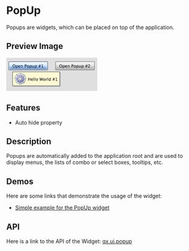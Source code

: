 # PopUp

Popups are widgets, which can be placed on top of the application.

## Preview Image

![popup.png](popup.png)

## Features

-   Auto hide property

## Description

Popups are automatically added to the application root and are used to
display menus, the lists of combo or select boxes, tooltips, etc.

## Demos

Here are some links that demonstrate the usage of the widget:

-   [Simple example for the PopUp widget](apps://demobrowser/#widget~Popup.html)

## API

Here is a link to the API of the Widget: [qx.ui.popup](apps://apiviewer/#qx.ui.popup)
